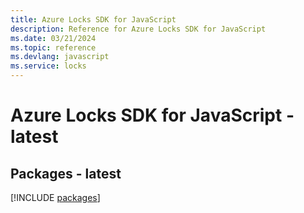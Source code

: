 ```yaml
---
title: Azure Locks SDK for JavaScript
description: Reference for Azure Locks SDK for JavaScript
ms.date: 03/21/2024
ms.topic: reference
ms.devlang: javascript
ms.service: locks
---
```

# Azure Locks SDK for JavaScript - latest
## Packages - latest
[!INCLUDE [packages](locks-index.md)]